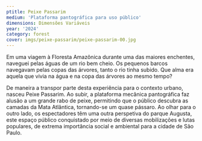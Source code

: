 ```yaml
---
ptitle: Peixe Passarim
medium: 'Plataforma pantográfica para uso público'
dimensions: Dimensões Variáveis
year: '2024'
category: forest
cover: imgs/peixe-passarim/peixe-passarim-00.jpg
---
```

Em uma viagem à Floresta Amazônica durante uma das maiores enchentes, naveguei pelas águas de um rio bem cheio. Os pequenos barcos navegavam pelas copas das árvores, tanto o rio tinha subido. Que alma era aquela que vivia na água e na copa das árvores ao mesmo tempo?

De maneira a transpor parte desta experiência para o contexto urbano, nasceu Peixe Passarim. Ao subir, a plataforma mecânica pantográfica faz alusão a um grande rabo de peixe, permitindo que o público descubra as camadas da Mata Atlântica, tornando-se um quase pássaro. Ao olhar para o outro lado, os espectadores têm uma outra perspetiva do parque Augusta, este espaço público conquistado por meio de diversas mobilizações e lutas populares, de extrema importância social e ambiental para a cidade de São Paulo. 
